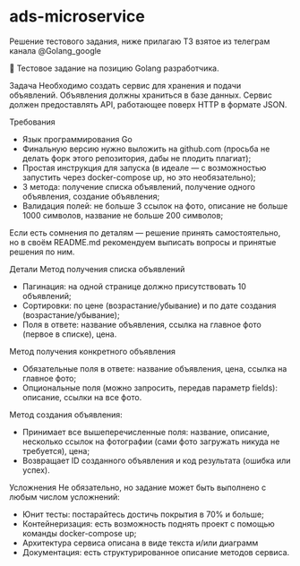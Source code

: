 # ads-microservice

Решение тестового задания, ниже прилагаю ТЗ взятое из телеграм канала @Golang_google

👣 Тестовое задание на позицию Golang разработчика.

Задача
Необходимо создать сервис для хранения и подачи объявлений. Объявления должны храниться в базе данных. Сервис должен предоставлять API, работающее поверх HTTP в формате JSON.

Требования
- Язык программирования Go
- Финальную версию нужно выложить на github.com (просьба не делать форк этого репозитория, дабы не плодить плагиат);
- Простая инструкция для запуска (в идеале — с возможностью запустить через docker-compose up, но это необязательно);
- 3 метода: получение списка объявлений, получение одного объявления, создание объявления;
- Валидация полей: не больше 3 ссылок на фото, описание не больше 1000 символов, название не больше 200 символов;

Если есть сомнения по деталям — решение принять самостоятельно, но в своём README.md рекомендуем выписать вопросы и принятые решения по ним.

Детали
Метод получения списка объявлений

- Пагинация: на одной странице должно присутствовать 10 объявлений;
- Cортировки: по цене (возрастание/убывание) и по дате создания (возрастание/убывание);
- Поля в ответе: название объявления, ссылка на главное фото (первое в списке), цена.

Метод получения конкретного объявления
- Обязательные поля в ответе: название объявления, цена, ссылка на главное фото;
- Опциональные поля (можно запросить, передав параметр fields): описание, ссылки на все фото.

Метод создания объявления:
- Принимает все вышеперечисленные поля: название, описание, несколько ссылок на фотографии (сами фото загружать никуда не требуется), цена;
- Возвращает ID созданного объявления и код результата (ошибка или успех).

Усложнения
Не обязательно, но задание может быть выполнено с любым числом усложнений:

- Юнит тесты: постарайтесь достичь покрытия в 70% и больше;
- Контейнеризация: есть возможность поднять проект с помощью команды docker-compose up;
- Архитектура сервиса описана в виде текста и/или диаграмм
- Документация: есть структурированное описание методов сервиса.
